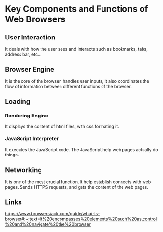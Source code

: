 # Key Components and Functions of Web Browsers

## User Interaction

It deals with how the user sees and interacts such as bookmarks, tabs, address bar, etc...

## Browser Engine

It is the core of the browser, handles user inputs, it also coordinates the flow of information between different functions of the browser.

## Loading

### Rendering Engine

It displays the content of html files, with css formating it.

### JavaScript Interpreter

It executes the JavaScript code. The JavaScript help web pages actually do things.

## Networking

It is one of the most crucial function. It help establish connects with web pages. Sends HTTPS requests, and gets the content of the web pages.

## Links

<https://www.browserstack.com/guide/what-is-browser#:~:text=It%20encompasses%20elements%20such%20as,control%20and%20navigate%20the%20browser>
